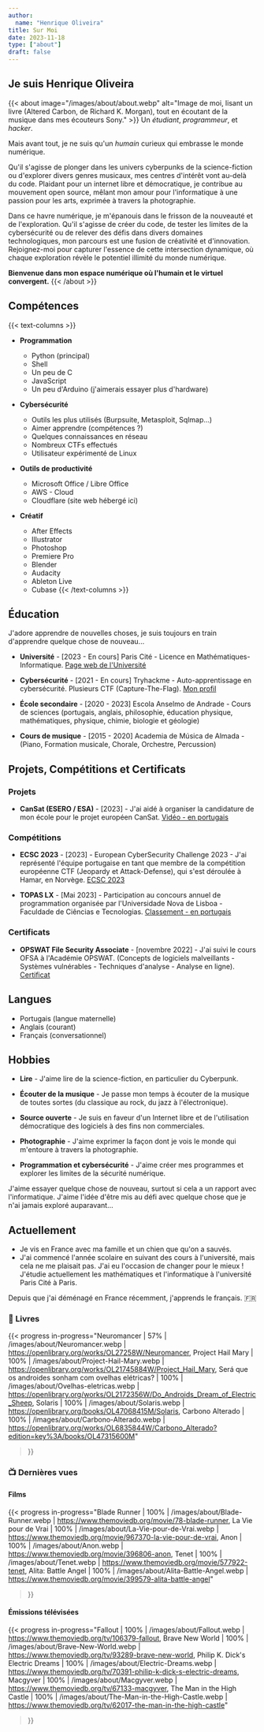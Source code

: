 ```yaml
---
author: 
  name: "Henrique Oliveira"
title: Sur Moi
date: 2023-11-18
type: ["about"]
draft: false
---
```

## Je suis Henrique Oliveira

{{< about image="/images/about/about.webp" alt="Image de moi, lisant un livre (Altered Carbon, de Richard K. Morgan), tout en écoutant de la musique dans mes écouteurs Sony." >}}
Un _étudiant_, _programmeur_, et _hacker_.

Mais avant tout, je ne suis qu'un _humain_ curieux qui embrasse le monde numérique.

Qu'il s'agisse de plonger dans les univers cyberpunks de la science-fiction ou d'explorer divers genres musicaux, mes centres d'intérêt vont au-delà du code. Plaidant pour un internet libre et démocratique, je contribue au mouvement open source, mêlant mon amour pour l'informatique à une passion pour les arts, exprimée à travers la photographie.

Dans ce havre numérique, je m'épanouis dans le frisson de la nouveauté et de l'exploration. Qu'il s'agisse de créer du code, de tester les limites de la cybersécurité ou de relever des défis dans divers domaines technologiques, mon parcours est une fusion de créativité et d'innovation. Rejoignez-moi pour capturer l'essence de cette intersection dynamique, où chaque exploration révèle le potentiel illimité du monde numérique.

**Bienvenue dans mon espace numérique où l'humain et le virtuel convergent.**
{{< /about >}}

## Compétences

{{< text-columns >}}
- **Programmation**
  - Python (principal)
  - Shell
  - Un peu de C
  - JavaScript
  - Un peu d'Arduino (j'aimerais essayer plus d'hardware)

- **Cybersécurité**
  - Outils les plus utilisés (Burpsuite, Metasploit, Sqlmap...)
  - Aimer apprendre (compétences ?)
  - Quelques connaissances en réseau
  - Nombreux CTFs effectués
  - Utilisateur expérimenté de Linux

- **Outils de productivité**
  - Microsoft Office / Libre Office
  - AWS - Cloud
  - Cloudflare (site web hébergé ici)

- **Créatif**
  - After Effects
  - Illustrator
  - Photoshop
  - Premiere Pro
  - Blender
  - Audacity
  - Ableton Live
  - Cubase
{{< /text-columns >}}

## Éducation
J'adore apprendre de nouvelles choses, je suis toujours en train d'apprendre quelque chose de nouveau...

- **Université** - \[2023 - En cours\] Paris Cité - Licence en Mathématiques-Informatique. [Page web de l'Université](https://math-info.u-paris.fr/)

- **Cybersécurité** - \[2021 - En cours\] Tryhackme - Auto-apprentissage en cybersécurité. Plusieurs CTF (Capture-The-Flag). [Mon profil](https://tryhackme.com/p/M0streng0)

- **École secondaire** - \[2020 - 2023\] Escola Anselmo de Andrade - Cours de sciences (portugais, anglais, philosophie, éducation physique, mathématiques, physique, chimie, biologie et géologie)

- **Cours de musique** - \[2015 - 2020\] Academia de Música de Almada - (Piano, Formation musicale, Chorale, Orchestre, Percussion)

## Projets, Compétitions et Certificats

### Projets
- **CanSat (ESERO / ESA)** - \[2023\] - J'ai aidé à organiser la candidature de mon école pour le projet européen CanSat. [Vidéo - en portugais](https://www.youtube.com/watch?v=ZQTJ3w4_kTc)

### Compétitions
- **ECSC 2023** - \[2023\] - European CyberSecurity Challenge 2023 - J'ai représenté l'équipe portugaise en tant que membre de la compétition européenne CTF (Jeopardy et Attack-Defense), qui s'est déroulée à Hamar, en Norvège. [ECSC 2023](https://ecsc.eu/2023-challenge)

- **TOPAS LX** - \[Mai 2023\] - Participation au concours annuel de programmation organisée par l'Universidade Nova de Lisboa - Faculdade de Ciências e Tecnologias. [Classement - en portugais](https://eventos.fct.unl.pt/topas-lx/pages/classificacao-2023)

### Certificats
- **OPSWAT File Security Associate** - \[novembre 2022\] - J'ai suivi le cours OFSA à l'Académie OPSWAT. (Concepts de logiciels malveillants - Systèmes vulnérables - Techniques d'analyse - Analyse en ligne). [Certificat](https://learn.opswatacademy.com/certificate/4pbY8cSicg)

## Langues

- Portugais (langue maternelle)
- Anglais (courant)
- Français (conversationnel)

## Hobbies

- **Lire** - J'aime lire de la science-fiction, en particulier du Cyberpunk.

- **Écouter de la musique** - Je passe mon temps à écouter de la musique de toutes sortes (du classique au rock, du jazz à l'électronique).

- **Source ouverte** - Je suis en faveur d'un Internet libre et de l'utilisation démocratique des logiciels à des fins non commerciales.

- **Photographie** - J'aime exprimer la façon dont je vois le monde qui m'entoure à travers la photographie.

- **Programmation et cybersécurité** - J'aime créer mes programmes et explorer les limites de la sécurité numérique.

J'aime essayer quelque chose de nouveau, surtout si cela a un rapport avec l'informatique. J'aime l'idée d'être mis au défi avec quelque chose que je n'ai jamais exploré auparavant...

## Actuellement 
- Je vis en France avec ma famille et un chien que qu'on a sauvés.
- J'ai commencé l'année scolaire en suivant des cours à l'université, mais cela ne me plaisait pas. J'ai eu l'occasion de changer pour le mieux ! J'étudie actuellement les mathématiques et l'informatique à l'université Paris Cité à Paris.

Depuis que j'ai déménagé en France récemment, j'apprends le français. :fr:

### :book: Livres

{{< progress
  in-progress="Neuromancer | 57% | /images/about/Neuromancer.webp | https://openlibrary.org/works/OL27258W/Neuromancer, Project Hail Mary | 100% | /images/about/Project-Hail-Mary.webp | https://openlibrary.org/works/OL21745884W/Project_Hail_Mary, Será que os androides sonham com ovelhas elétricas? | 100% | /images/about/Ovelhas-eletricas.webp | https://openlibrary.org/works/OL2172356W/Do_Androids_Dream_of_Electric_Sheep, Solaris | 100% | /images/about/Solaris.webp | https://openlibrary.org/books/OL47068415M/Solaris, Carbono Alterado | 100% | /images/about/Carbono-Alterado.webp | https://openlibrary.org/works/OL6835844W/Carbono_Alterado?edition=key%3A/books/OL47315600M"
>}}

### :tv: Dernières vues

#### Films

{{< progress
  in-progress="Blade Runner | 100% | /images/about/Blade-Runner.webp | https://www.themoviedb.org/movie/78-blade-runner, La Vie pour de Vrai | 100% | /images/about/La-Vie-pour-de-Vrai.webp | https://www.themoviedb.org/movie/967370-la-vie-pour-de-vrai, Anon | 100% | /images/about/Anon.webp | https://www.themoviedb.org/movie/396806-anon, Tenet | 100% | /images/about/Tenet.webp | https://www.themoviedb.org/movie/577922-tenet, Alita: Battle Angel | 100% | /images/about/Alita-Battle-Angel.webp | https://www.themoviedb.org/movie/399579-alita-battle-angel"
>}}

#### Émissions télévisées

{{< progress
  in-progress="Fallout | 100% | /images/about/Fallout.webp | https://www.themoviedb.org/tv/106379-fallout, Brave New World | 100% | /images/about/Brave-New-World.webp | https://www.themoviedb.org/tv/93289-brave-new-world, Philip K. Dick's Electric Dreams | 100% | /images/about/Electric-Dreams.webp | https://www.themoviedb.org/tv/70391-philip-k-dick-s-electric-dreams, Macgyver | 100% | /images/about/Macgyver.webp | https://www.themoviedb.org/tv/67133-macgyver, The Man in the High Castle | 100% | /images/about/The-Man-in-the-High-Castle.webp | https://www.themoviedb.org/tv/62017-the-man-in-the-high-castle"
>}}